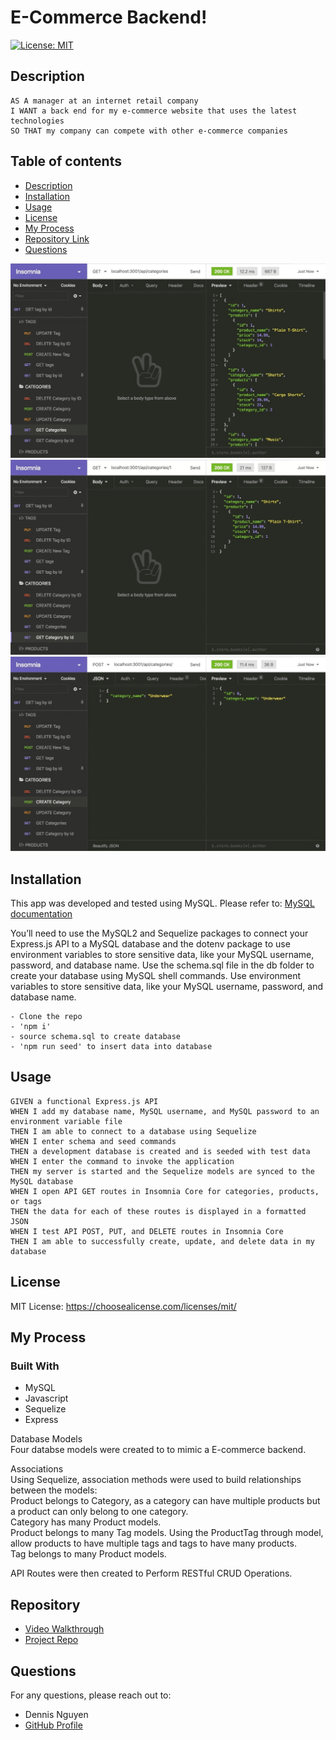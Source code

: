# E-Commerce Backend!
  
  [![License: MIT](https://img.shields.io/badge/License-MIT-yellow.svg)](https://opensource.org/licenses/MIT)
  ## Description 
    AS A manager at an internet retail company
    I WANT a back end for my e-commerce website that uses the latest technologies
    SO THAT my company can compete with other e-commerce companies
  
  ## Table of contents
  - [Description](#description)
  - [Installation](#installation)
  - [Usage](#usage)
  - [License](#license)
  - [My Process](#my-process)
  - [Repository Link](#repository)
  - [Questions](#questions)
  
  ![ecommerce_gif1](./Assets/13-orm-homework-demo-01.gif)
  ![ecommerce_gif2](./Assets/13-orm-homework-demo-02.gif)
  ![ecommerce_gif3](./Assets/13-orm-homework-demo-03.gif)
  
  ## Installation
  This app was developed and tested using MySQL. Please refer to: [MySQL documentation](https://dev.mysql.com/doc/mysql-installation-excerpt/5.7/en/)
  
  You’ll need to use the MySQL2 and Sequelize packages to connect your Express.js API to a MySQL database and the dotenv package to use environment variables to store sensitive data, like your MySQL username, password, and database name.
  Use the schema.sql file in the db folder to create your database using MySQL shell commands. Use environment variables to store sensitive data, like your MySQL username, password, and database name.

    
    - Clone the repo
    - 'npm i'
    - source schema.sql to create database
    - 'npm run seed' to insert data into database
        
  ## Usage
    GIVEN a functional Express.js API
    WHEN I add my database name, MySQL username, and MySQL password to an environment variable file
    THEN I am able to connect to a database using Sequelize
    WHEN I enter schema and seed commands
    THEN a development database is created and is seeded with test data
    WHEN I enter the command to invoke the application
    THEN my server is started and the Sequelize models are synced to the MySQL database
    WHEN I open API GET routes in Insomnia Core for categories, products, or tags
    THEN the data for each of these routes is displayed in a formatted JSON
    WHEN I test API POST, PUT, and DELETE routes in Insomnia Core
    THEN I am able to successfully create, update, and delete data in my database
      
  ## License
  MIT License: https://choosealicense.com/licenses/mit/
  ## My Process
  ### Built With
  - MySQL
  - Javascript
  - Sequelize
  - Express


Database Models <br>
Four databse models were created to to mimic a E-commerce backend.

Associations <br>
Using Sequelize, association methods were used to build relationships between the models: <br>
Product belongs to Category, as a category can have multiple products but a product can only belong to one category.<br>
Category has many Product models.<br>
Product belongs to many Tag models. Using the ProductTag through model, allow products to have multiple tags and tags to have many products.<br>
Tag belongs to many Product models.<br>

API Routes were then created to Perform RESTful CRUD Operations.
  
  ## Repository
  - [Video Walkthrough]()
  - [Project Repo](https://github.com/dnsnguy08/e_commerce_back_end)
  ## Questions
  For any questions, please reach out to:
  - Dennis Nguyen
  - [GitHub Profile](https://github.com/dnsnguy08)
